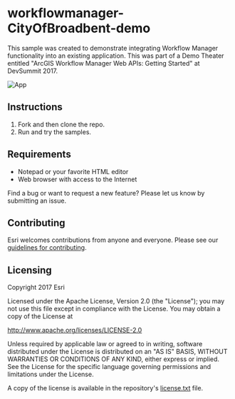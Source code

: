 # workflowmanager-CityOfBroadbent-demo

This sample was created to demonstrate integrating Workflow Manager functionality into an existing application.
This was part of a Demo Theater entitled "ArcGIS Workflow Manager Web APIs: Getting Started" at DevSummit 2017.

![App](https://raw.githubusercontent.com/Esri/workflowmanager-CityOfBroadbent-demo/master/workflowmanager-CityOfBroadbent-demo.png)

## Instructions

1. Fork and then clone the repo. 
2. Run and try the samples.

## Requirements

* Notepad or your favorite HTML editor
* Web browser with access to the Internet

Find a bug or want to request a new feature?  Please let us know by submitting an issue.

## Contributing

Esri welcomes contributions from anyone and everyone. Please see our [guidelines for contributing](https://github.com/esri/contributing).

## Licensing
Copyright 2017 Esri

Licensed under the Apache License, Version 2.0 (the "License");
you may not use this file except in compliance with the License.
You may obtain a copy of the License at

   http://www.apache.org/licenses/LICENSE-2.0

Unless required by applicable law or agreed to in writing, software
distributed under the License is distributed on an "AS IS" BASIS,
WITHOUT WARRANTIES OR CONDITIONS OF ANY KIND, either express or implied.
See the License for the specific language governing permissions and
limitations under the License.

A copy of the license is available in the repository's [license.txt]( https://raw.github.com/Esri/workflowmanager-CityOfBroadbent-demo/master/license.txt) file.
